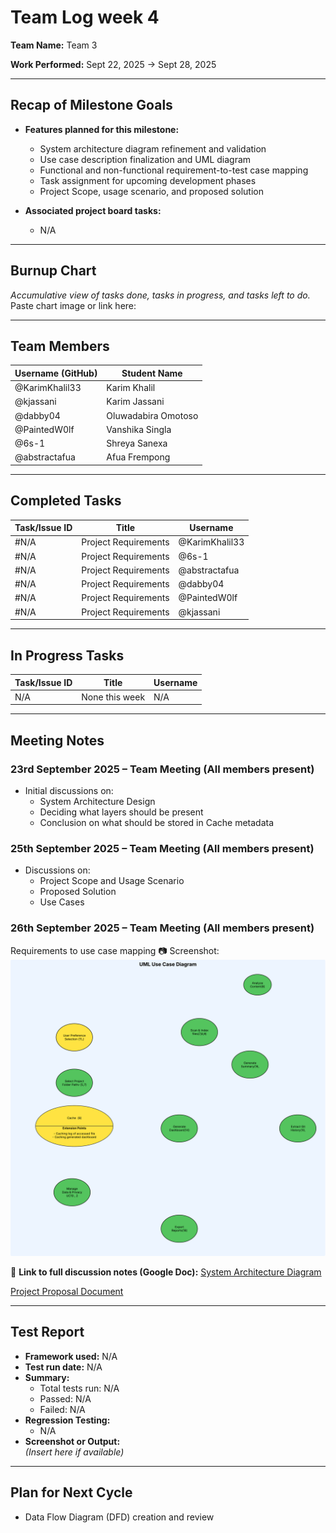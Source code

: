 # Team Log week 4

**Team Name:** Team 3

**Work Performed:** Sept 22, 2025 → Sept 28, 2025

---

## Recap of Milestone Goals

- **Features planned for this milestone:**
  * System architecture diagram refinement and validation
  * Use case description finalization and UML diagram
  * Functional and non-functional requirement-to-test case mapping
  * Task assignment for upcoming development phases
  * Project Scope, usage scenario, and proposed solution
  
- **Associated project board tasks:**
  - N/A

---

## Burnup Chart

_Accumulative view of tasks done, tasks in progress, and tasks left to do._  
Paste chart image or link here:  

---

## Team Members

| Username (GitHub) | Student Name   |
|-------------------|----------------|
| @KarimKhalil33    | Karim Khalil   |
| @kjassani         | Karim Jassani  |
| @dabby04          | Oluwadabira Omotoso|
| @PaintedW0lf      | Vanshika Singla|
| @6s-1             | Shreya Sanexa  |
| @abstractafua     | Afua Frempong  |

---

## Completed Tasks

| Task/Issue ID | Title                  | Username        |
|---------------|------------------------|-----------------|
| #N/A          | Project Requirements   | @KarimKhalil33  |
| #N/A          | Project Requirements   | @6s-1     |
| #N/A          | Project Requirements   | @abstractafua     |
| #N/A          | Project Requirements   | @dabby04     |
| #N/A          | Project Requirements   | @PaintedW0lf     |
| #N/A          | Project Requirements   | @kjassani    |

---

## In Progress Tasks

| Task/Issue ID | Title            | Username |
|---------------|------------------|----------|
| N/A           | None this week   | N/A      |

---

## Meeting Notes

### 23rd September 2025 – Team Meeting (All members present)
- Initial discussions on:
  - System Architecture Design
  - Deciding what layers should be present
  - Conclusion on what should be stored in Cache metadata


### 25th September 2025 – Team Meeting (All members present)
- Discussions on:
  - Project Scope and Usage Scenario
  - Proposed Solution
  - Use Cases

### 26th September 2025 – Team Meeting (All members present)
Requirements to use case mapping
📷 Screenshot: 
![Sept 26 Meeting Screenshot](../../screenshots/Requirements_mapping.png)

📄 **Link to full discussion notes (Google Doc):** 
[System Architecture Diagram](https://docs.google.com/document/d/19W4OrfsrNVxUNlPoS4ta6p-XL-L4EiG759ChwR6vOP0/edit?usp=sharing) 

[Project Proposal Document](https://docs.google.com/document/d/1CaCEQzTQ6n75Ijxt_pxf_ZtKsmnacfRh4bi00N9GilQ/edit?tab=t.0)

---

## Test Report

- **Framework used:** N/A  
- **Test run date:** N/A  
- **Summary:**  
  - Total tests run: N/A  
  - Passed: N/A  
  - Failed: N/A  
- **Regression Testing:**  
  - N/A  
- **Screenshot or Output:**  
  *(Insert here if available)*

---

## Plan for Next Cycle
- Data Flow Diagram (DFD) creation and review

